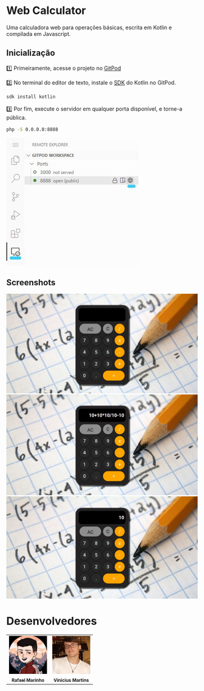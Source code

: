 # Web Calculator

Uma calculadora web para operações básicas, escrita em Kotlin e compilada em Javascript.

## Inicialização
:one: Primeiramente, acesse o projeto no [GitPod](gitpod.io/github.com/Rafarinh0/projeto-lpf)

:two: No terminal do editor de texto, instale o [SDK](https://kotlinlang.org/docs/command-line.html) do Kotlin no GitPod.
```bash
sdk install kotlin
```

:three: Por fim, execute o servidor em qualquer porta disponível, e torne-a pública.
```bash
php -S 0.0.0.0:8888
```
![](images/screenshots/server-port.jpg)

## Screenshots
![](images/screenshots/calculator-image-1.png)
![](images/screenshots/calculator-image-2.png)
![](images/screenshots/calculator-image-3.png)


# Desenvolvedores
<table>
  <tr>
    <td align="center">
      <a href="https://github.com/Rafarinh0">
        <img src="images/students/rafael-marinho.jpg" width="100px;"/><br>
        <sub>
          <b>Rafael Marinho</b>
        </sub>
      </a>
    </td>
    <td align="center">
      <a href="https://github.com/Vinizik">
        <img src="images/students/vinicius-martins.jpg" width="100px;"/><br>
        <sub>
          <b>Vinicius Martins</b>
        </sub>
      </a>
    </td>
  </tr>
</table>
